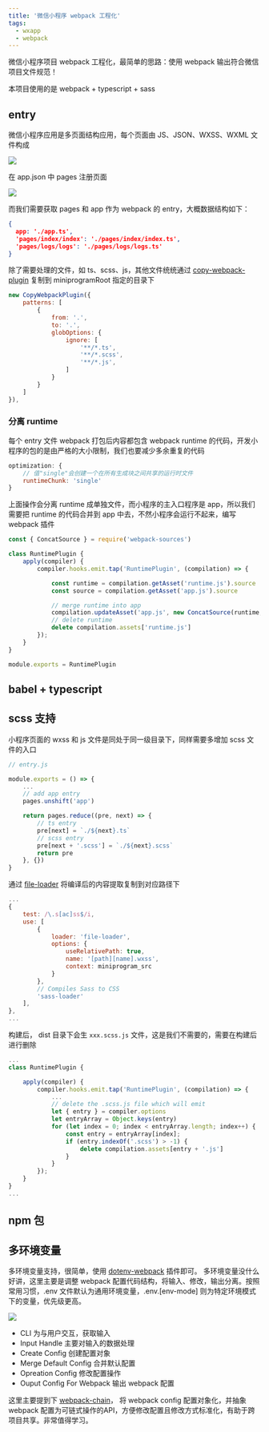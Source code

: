 ```yaml
---
title: '微信小程序 webpack 工程化'
tags:
  - wxapp
  - webpack
---
```


微信小程序项目 webpack 工程化，最简单的思路：使用 webpack 输出符合微信项目文件规范！

本项目使用的是 webpack + typescript + sass

## entry
微信小程序应用是多页面结构应用，每个页面由 JS、JSON、WXSS、WXML 文件构成

![](../../../images/微信图片_20200613134917.png)

在 app.json 中 pages 注册页面

![](../../../images/微信图片_20200613135044.png)

而我们需要获取 pages 和 app 作为 webpack 的 entry，大概数据结构如下：

```json
{
  app: './app.ts',
  'pages/index/index': './pages/index/index.ts',
  'pages/logs/logs': './pages/logs/logs.ts'
}
```

除了需要处理的文件，如 ts、scss、js，其他文件统统通过 [copy-webpack-plugin](https://github.com/webpack-contrib/copy-webpack-plugin) 复制到 miniprogramRoot 指定的目录下

```javascript
new CopyWebpackPlugin({
    patterns: [
        {
            from: '.',
            to: '.',
            globOptions: {
                ignore: [
                    '**/*.ts',
                    '**/*.scss',
                    '**/*.js',
                ]
            }
        }
    ]
}),
```

### 分离 runtime

每个 entry 文件 webpack 打包后内容都包含 webpack runtime 的代码，开发小程序的包的是由严格的大小限制，我们也要减少多余重复的代码

```javascript
optimization: {
    // 值"single"会创建一个在所有生成块之间共享的运行时文件
    runtimeChunk: 'single'
}
```

上面操作会分离 runtime 成单独文件，而小程序的主入口程序是 app，所以我们需要把 runtime 的代码合并到 app 中去，不然小程序会运行不起来，编写 webpack 插件

```javascript
const { ConcatSource } = require('webpack-sources')

class RuntimePlugin {
    apply(compiler) {
        compiler.hooks.emit.tap('RuntimePlugin', (compilation) => {

            const runtime = compilation.getAsset('runtime.js').source
            const source = compilation.getAsset('app.js').source

            // merge runtime into app
            compilation.updateAsset('app.js', new ConcatSource(runtime, source))
            // delete runtime
            delete compilation.assets['runtime.js']
        });
    }
}

module.exports = RuntimePlugin
```

## babel + typescript

## scss 支持

小程序页面的 wxss 和 js 文件是同处于同一级目录下，同样需要多增加 scss 文件的入口

```javascript
// entry.js

module.exports = () => {
    ...
    // add app entry
    pages.unshift('app')

    return pages.reduce((pre, next) => {
        // ts entry
        pre[next] = `./${next}.ts`
        // scss entry
        pre[next + '.scss'] = `./${next}.scss`
        return pre
    }, {})
}

```
通过 [file-loader](https://github.com/webpack-contrib/file-loader) 将编译后的内容提取复制到对应路径下

```javascript
...
{
    test: /\.s[ac]ss$/i,
    use: [
        {
            loader: 'file-loader',
            options: {
                useRelativePath: true,
                name: '[path][name].wxss',
                context: miniprogram_src
            }
        },
        // Compiles Sass to CSS
        'sass-loader'
    ],
},
...
```

构建后， dist 目录下会生 `xxx.scss.js` 文件，这是我们不需要的，需要在构建后进行删除


```javascript
...
class RuntimePlugin {

    apply(compiler) {
        compiler.hooks.emit.tap('RuntimePlugin', (compilation) => {
            ...
            // delete the .scss.js file which will emit
            let { entry } = compiler.options
            let entryArray = Object.keys(entry)
            for (let index = 0; index < entryArray.length; index++) {
                const entry = entryArray[index];
                if (entry.indexOf('.scss') > -1) {
                    delete compilation.assets[entry + '.js']
                }
            }
        });
    }
}
...
```

## npm 包


## 多环境变量

多环境变量支持，很简单，使用 [dotenv-webpack](https://github.com/mrsteele/dotenv-webpack) 插件即可。
多环境变量没什么好讲，这里主要是调整 webpack 配置代码结构，将输入、修改，输出分离。按照常用习惯，.env 文件默认为通用环境变量，.env.[env-mode] 则为特定环境模式下的变量，优先级更高。

![](../../../images/微信截图_20200616214558.png)

- CLI 为与用户交互，获取输入
- Input Handle 主要对输入的数据处理
- Create Config 创建配置对象
- Merge Default Config 合并默认配置
- Opreation Config 修改配置操作
- Ouput Config For Webpack 输出 webpack 配置

这里主要提到下 [webpack-chain](https://github.com/neutrinojs/webpack-chain)， 将 webpack config 配置对象化，并抽象 webpack 配置为可链式操作的API，方便修改配置且修改方式标准化，有助于跨项目共享。非常值得学习。
